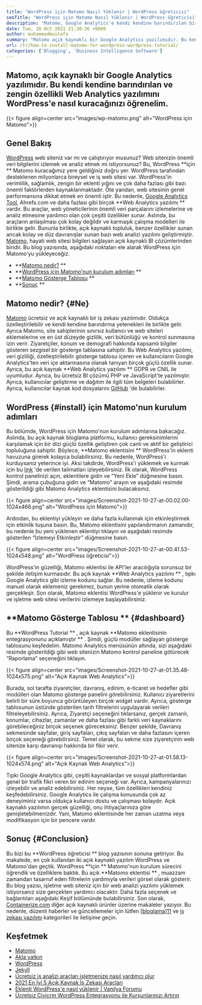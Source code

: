 ```yaml
---
title: "WordPress için Matomo Nasıl Yüklenir | WordPress öğreticisi" 
seoTitle: "WordPress için Matomo Nasıl Yüklenir | WordPress öğreticisi" 
description: "Matomo, Google Analytics'e kendi kendine barındırılan bir açık kaynaklı alternatiftir. Bu zengin özellikli Web Analytics yazılımını WordPress'e nasıl kuracağınızı öğrenelim." 
date: Tue, 26 Oct 2021 21:30:36 +0000
author: muhammadmustafa
summary: "Matomo açık kaynaklı bir Google Analytics yazılımıdır. Bu kendi kendine barındırılan ve zengin özellikli Web Analytics yazılımını WordPress'e nasıl kuracağınızı öğrenelim." 
url: /tr/how-to-install-matomo-for-wordpress-wordpress-tutorial/
categories: ['Blogging', 'Business Intelligence Software']
---
```


## Matomo, açık kaynaklı bir Google Analytics yazılımıdır. Bu kendi kendine barındırılan ve zengin özellikli Web Analytics yazılımını WordPress'e nasıl kuracağınızı öğrenelim.

{{< figure align=center src="images/wp-matomo.png" alt="WordPress için Matomo">}}


## Genel Bakış
[WordPress][1] web siteniz var mı ve çalıştırıyor musunuz? Web sitenizin önemli veri bilgilerini izlemek ve analiz etmek mi istiyorsunuz? Bu, WordPress  **için **  Matomo kuracağımız yere geldiğiniz doğru yer. WordPress tarafından desteklenen milyonlarca bireysel ve iş web sitesi var. WordPress'in verimlilik, sağlamlık, zengin bir eklenti yığını ve çok daha fazlası gibi bazı önemli faktörlerden kaynaklanmaktadır. Öte yandan, web sitesinin genel performansına dikkat etmek en önemli iştir. Bu nedenle, [Google Analytics Tool][2], Ahrefs.com ve daha fazlası gibi birçok  **Web Analytics yazılımı **  vardır. Bu araçlar, web yöneticilerinin önemli veri parçalarını izlemelerine ve analiz etmesine yardımcı olan çok çeşitli özellikler sunar. Aslında, bu araçların anlaşılması çok kolay değildir ve karmaşık çalışma modelleri ile birlikte gelir.
Bununla birlikte, açık kaynaklı topluluk, benzer özellikler sunan ancak kolay ve düz davranışlar sunan bazı web analizi yazılımı geliştirmiştir. [Matomo][3], hayati web sitesi bilgileri sağlayan açık kaynaklı BI çözümlerinden biridir. Bu blog yazısında, aşağıdaki noktaları ele alarak WordPress için Matomo'yu yükleyeceğiz.
  * **[Matomo nedir?][4] ** 
  * **[WordPress için Matomo'nun kurulum adımları][5] ** 
  * **[Matomo Gösterge Tablosu][6] ** 
  * **[Sonuç][7] ** 

## Matomo nedir?   {#Ne}
[Matomo][3] ücretsiz ve açık kaynaklı bir iş zekası yazılımıdır. Oldukça özelleştirilebilir ve kendi kendine barındırma yetenekleri ile birlikte gelir. Ayrıca Matomo, site sahiplerinin sınırsız kullanıcı ve web siteleri eklemelerine ve en üst düzeyde gizlilik, veri bütünlüğü ve kontrol sunmasına izin verir. Ziyaretçiler, konum ve demografi hakkında kapsamlı bilgiler gösteren sezgisel bir gösterge tablasına sahiptir. Bu Web Analytics yazılımı, veri gizliliği, özelleştirilebilir gösterge tablosu içeren ve kullanıcıların Google Analytics'ten veri içe aktarmasına olanak tanıyan birçok güçlü özellik sunar. Ayrıca, bu açık kaynak  **Web Analytics yazılımı **  GDPR ve CNIL ile uyumludur. Ayrıca, bu ücretsiz BI çözümü PHP ve JavaScript'te yazılmıştır. Ayrıca, kullanıcılar geliştirme ve dağıtım ile ilgili tüm belgeleri bulabilirler. Ayrıca, kullanıcılar kaynak kod dosyalarını [GitHub][8] 'de bulabilirler.

## WordPress   {#install} için Matomo'nun kurulum adımları
Bu bölümde, WordPress için Matomo'nun kurulum adımlarına bakacağız. Aslında, bu açık kaynak bloglama platformu, kullanıcı gereksinimlerini karşılamak için bir dizi güçlü özellik geliştiren çok canlı ve aktif bir geliştirici topluluğuna sahiptir. Böylece,  **Matomo eklentisini **  WordPress'in eklenti havuzuna girerek kolayca bulabilirsiniz. Bu nedenle, WordPress'i kurduysanız yeterince iyi. Aksi takdirde, WordPress'i yüklemek ve kurmak için bu [link][1] 'de verilen talimatları izleyebilirsiniz. İlk olarak, WordPress kontrol panelinizi açın, eklentilere gidin ve “Yeni Ekle” düğmesine basın.
Şimdi, arama çubuğuna gidin ve “Matomo” arayın ve aşağıdaki resimde gösterildiği gibi Matomo Analytics eklentisini bulacaksınız.

{{< figure align=center src="images/Screenshot-2021-10-27-at-00.02.00-1024x466.png" alt="WordPress için Matomo">}}

Ardından, bu eklentiyi yükleyin ve daha fazla kullanmak için etkinleştirmek için etkinlik tuşuna basın. Bu, Matomo eklentisini yapılandırmanın zamanıdır, bu nedenle bu yeni yüklenen eklentiyi tıklayın ve aşağıdaki resimde gösterilen “İzlemeyi Etkinleştir” düğmesine basın.

{{< figure align=center src="images/Screenshot-2021-10-27-at-00.41.53-1024x548.png" alt="WordPress öğreticisi">}}

WordPress'in güzelliği, Matomo eklentisi ile API'ler aracılığıyla sorunsuz bir şekilde iletişim kurmasıdır. Bu açık kaynak  **Web Analytics yazılımı ** , tıpkı Google Analytics gibi izleme kodunu sağlar. Bu nedenle, izleme kodunu manuel olarak eklemeniz gerekmez, bunun yerine otomatik olarak gerçekleşir. Son olarak, Matomo eklentisi WordPress'e yüklenir ve kurulur ve işletme web sitesi verilerini izlemeye başlayabilirsiniz.

## **Matomo Gösterge Tablosu **    {#dashboard}
Bu  **WordPress Tutorial ** , açık kaynak  **Matomo eklentisinin entegrasyonunu açıklamıştır ** . Şimdi, güçlü modüller sağlayan gösterge tablosunu keşfedelim. Matomo Analytics menüsünün altında, sizi aşağıdaki resimde gösterildiği gibi web sitenizin Matomo kontrol paneline götürecek “Raporlama” seçeneğini tıklayın.

{{< figure align=center src="images/Screenshot-2021-10-27-at-01.35.48-1024x575.png" alt="Açık Kaynak Web Analytics">}}

Burada, sol tarafta ziyaretçiler, davranış, edinim, e-ticaret ve hedefler gibi modülleri olan Matomo gösterge panelini görebilirsiniz. Kullanıcı ziyaretlerini belirli bir süre boyunca görüntüleyen birçok widget vardır. Ayrıca, gösterge tablosunun üstünde gösterilen tarih filtrelerini uygulayarak verileri filtreleyebilirsiniz. Ayrıca, Ziyaretçi seçeneğini tıklarsanız, gerçek zamanlı, konumlar, cihazlar, zamanlar ve daha fazlası gibi farklı veri kaynaklarını görebileceğiniz birçok seçenek göreceksiniz. Benzer şekilde, Davranış sekmesinde sayfalar, giriş sayfaları, çıkış sayfaları ve daha fazlasını içeren birçok seçeneği görebilirsiniz. Temel olarak, bu sekme size ziyaretçinin web sitenize karşı davranışı hakkında bir fikir verir.

{{< figure align=center src="images/Screenshot-2021-10-27-at-01.58.13-1024x574.png" alt="Açık Kaynak Web Analytics">}}

Tıpkı Google Analytics gibi, çeşitli kaynaklardan ve sosyal platformlardan genel bir trafik fikri veren bir edinim seçeneği var. Ayrıca, kampanyalarınızı izleyebilir ve analiz edebilirsiniz. Her neyse, tüm özellikleri kendiniz keşfedebilirsiniz. Google Analytics ile çalışma konusunda çok az deneyiminiz varsa oldukça kullanıcı dostu ve çalışması kolaydır. Açık kaynaklı yazılımın gerçek güzelliği, onu ihtiyaçlarınıza göre genişletebilmenizdir. Yani, Matomo eklentisinde her zaman uzatma veya modifikasyon için bir pencere vardır.

## Sonuç   {#Conclusion}
Bu bizi bu  **WordPress öğreticisi **  blog yazısının sonuna getiriyor. Bu makalede, en çok kullanılan iki açık kaynaklı yazılım WordPress ve Matomo'dan geçtik. WordPress  **için **  Matomo'nun kurulum sürecini öğrendik ve özelliklere baktık. Bu açık  **Matomo eklentisi ** , muazzam zamandan tasarruf eden filtrelerin yardımıyla verileri görsel olarak gösterir. Bu blog yazısı, işletme web siteniz için bir web analizi yazılımı yüklemek istiyorsanız size gerçekten yardımcı olacaktır. Daha fazla seçenek ve bağlantıları aşağıdaki Keşif bölümünde bulabilirsiniz.
Son olarak, [Containerize.com][9] diğer açık kaynaklı ürünler üzerine makaleler yazıyor. Bu nedenle, düzenli haberler ve güncellemeler için lütfen [[bloglama][10]][11] ve [iş zekası yazılımı][12] kategorileri ile iletişime geçin.

## Keşfetmek
  * [Matomo][3]
  * [Akla yatkın][13]
  * [WordPress][1]
  * [Jekyll][14]
  * [Ücretsiz iş analizi araçları işletmenize nasıl yardımcı olur][15]
  * [2021 En İyi 5 Açık Kaynak İş Zekası Araçları][16]
  * [Eklenti WordPress'e nasıl yüklenir | Vanilya Forumu][17]
  * [Ücretsiz Civicrm WordPress Entegrasyonu ile Kurşunlarınızı Artırın][18]

  
[1]: https://products.containerize.com/blogging/wordpress/
[2]: https://analytics.google.com/analytics/web/
[3]: https://products.containerize.com/business-intelligence/matomo
[4]: #What
[5]: #install
[6]: #dashboard
[7]: #Conclusion
[8]: https://github.com/matomo-org/matomo
[9]: https://www.containerize.com/
[10]: https://products.containerize.com/blogging/
[11]: https://products.containerize.com/healthcare-technologies/
[12]: https://products.containerize.com/business-intelligence/
[13]: https://products.containerize.com/business-intelligence/plausible
[14]: https://products.containerize.com/blogging/jekyll/
[15]: https://blog.containerize.com/2021/03/12/how-free-business-analytics-tools-assist-your-business/
[16]: https://blog.containerize.com/business-intelligence-software/top-5-open-source-business-intelligence-solutions-of-2021/
[17]: https://blog.containerize.com/blogging/how-to-a-install-plugin-in-wordpress-vanilla-forum/
[18]: https://blog.containerize.com/blogging/civicrm-wordpress-integration-wordpress-tutorial/
